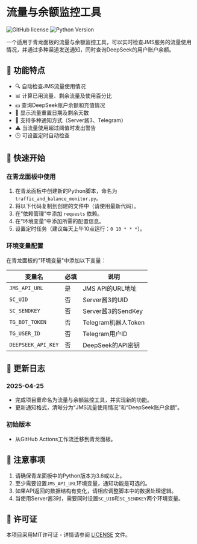 
# 流量与余额监控工具

![GitHub license](https://img.shields.io/badge/license-MIT-blue.svg)
![Python Version](https://img.shields.io/badge/python-3.6%2B-blue)

一个适用于青龙面板的流量与余额监控工具，可以实时检查JMS服务的流量使用情况，并通过多种渠道发送通知，同时查询DeepSeek的用户账户余额。

## 📑 功能特点

- 🔍 自动检查JMS流量使用情况
- 📊 计算已用流量、剩余流量及使用百分比
- 💵 查询DeepSeek账户余额和充值情况
- 📅 显示流量重置日期及剩余天数
- 📱 支持多种通知方式（Server酱3、Telegram）
- ⚠️ 当流量使用超过阈值时发出警告
- 🕒 可设置定时自动检查

## 🚀 快速开始

### 在青龙面板中使用

1. 在青龙面板中创建新的Python脚本，命名为 `traffic_and_balance_monitor.py`。
2. 将以下代码复制到创建的文件中（请使用最新代码）。
3. 在“依赖管理”中添加 `requests` 依赖。
4. 在“环境变量”中添加所需的配置信息。
5. 设置定时任务（建议每天上午10点运行：`0 10 * * *`）。

### 环境变量配置

在青龙面板的"环境变量"中添加以下变量：

| 变量名 | 必填 | 说明 |
|-------|------|------|
| `JMS_API_URL` | 是 | JMS API的URL地址 |
| `SC_UID` | 否 | Server酱3的UID |
| `SC_SENDKEY` | 否 | Server酱3的SendKey |
| `TG_BOT_TOKEN` | 否 | Telegram机器人Token |
| `TG_USER_ID` | 否 | Telegram用户ID |
| `DEEPSEEK_API_KEY` | 否 | DeepSeek的API密钥 |

## 🔄 更新日志

### 2025-04-25
- 完成项目重命名为流量与余额监控工具，并实现新的功能。
- 更新通知格式，清晰分为“JMS流量使用情况”和“DeepSeek账户余额”。

### 初始版本
- 从GitHub Actions工作流迁移到青龙面板。

## 📝 注意事项

1. 请确保青龙面板中的Python版本为3.6或以上。
2. 至少需要设置`JMS_API_URL`环境变量，通知功能是可选的。
3. 如果API返回的数据结构有变化，请相应调整脚本中的数据处理逻辑。
4. 当使用Server酱3时，需要同时设置`SC_UID`和`SC_SENDKEY`两个环境变量。

## 📄 许可证

本项目采用MIT许可证 - 详情请参阅 [LICENSE](LICENSE) 文件。


